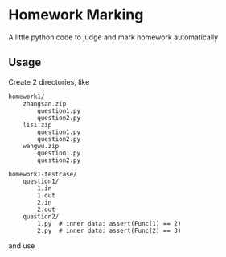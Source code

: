 # Homework Marking

A little python code to judge and mark homework automatically

## Usage

Create 2 directories, like

```plaintext
homework1/
    zhangsan.zip
        question1.py
        question2.py
    lisi.zip
        question1.py
        question2.py
    wangwu.zip
        question1.py
        question2.py

homework1-testcase/
    question1/
        1.in
        1.out
        2.in
        2.out
    question2/
        1.py  # inner data: assert(Func(1) == 2)
        2.py  # inner data: assert(Func(2) == 3)
```

and use 
